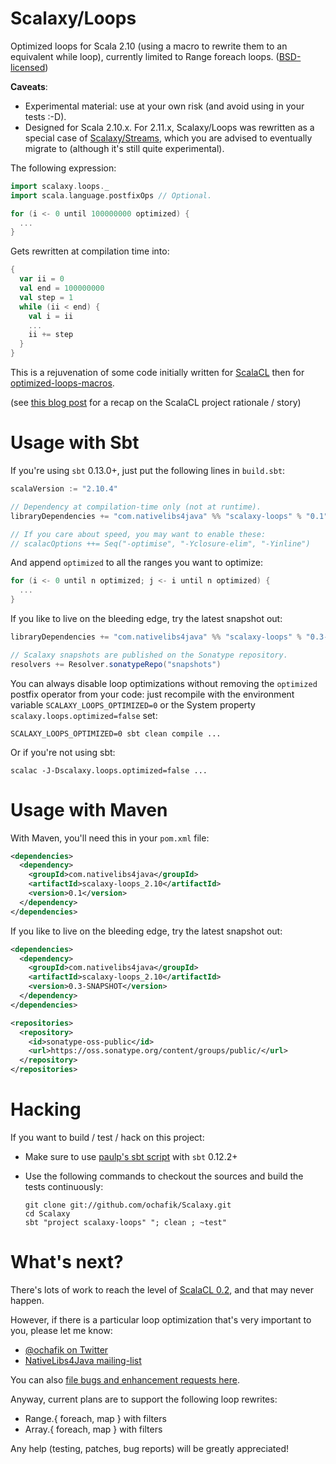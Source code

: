 # Scalaxy/Loops

Optimized loops for Scala 2.10 (using a macro to rewrite them to an equivalent while loop), currently limited to Range foreach loops.
([BSD-licensed](https://github.com/ochafik/Scalaxy/blob/master/LICENSE))

**Caveats**:
* Experimental material: use at your own risk (and avoid using in your tests :-D).
* Designed for Scala 2.10.x. For 2.11.x, Scalaxy/Loops was rewritten as a special case of [Scalaxy/Streams](https://github.com/ochafik/Scalaxy/blob/master/Streams), which you are advised to eventually migrate to (although it's still quite experimental).

The following expression:
```scala
import scalaxy.loops._
import scala.language.postfixOps // Optional.

for (i <- 0 until 100000000 optimized) {
  ...
}
```
Gets rewritten at compilation time into:
```scala
{
  var ii = 0
  val end = 100000000
  val step = 1
  while (ii < end) {
    val i = ii
    ...
    ii += step
  }
}
```

This is a rejuvenation of some code initially written for [ScalaCL](http://scalacl.googlecode.com/) then for [optimized-loops-macros](https://github.com/ochafik/optimized-loops-macros).

(see [this blog post](http://ochafik.com/blog/?p=806) for a recap on the ScalaCL project rationale / story)


# Usage with Sbt

If you're using `sbt` 0.13.0+, just put the following lines in `build.sbt`:
```scala
scalaVersion := "2.10.4"

// Dependency at compilation-time only (not at runtime).
libraryDependencies += "com.nativelibs4java" %% "scalaxy-loops" % "0.1" % "provided"

// If you care about speed, you may want to enable these:
// scalacOptions ++= Seq("-optimise", "-Yclosure-elim", "-Yinline")
```

And append `optimized` to all the ranges you want to optimize:
```scala
for (i <- 0 until n optimized; j <- i until n optimized) {
  ...
}
```

If you like to live on the bleeding edge, try the latest snapshot out:
```scala
libraryDependencies += "com.nativelibs4java" %% "scalaxy-loops" % "0.3-SNAPSHOT" % "provided"

// Scalaxy snapshots are published on the Sonatype repository.
resolvers += Resolver.sonatypeRepo("snapshots")
```

You can always disable loop optimizations without removing the `optimized` postfix operator from your code: just recompile with the environment variable `SCALAXY_LOOPS_OPTIMIZED=0` or the System property `scalaxy.loops.optimized=false` set:
```
SCALAXY_LOOPS_OPTIMIZED=0 sbt clean compile ...
```
Or if you're not using sbt:
```
scalac -J-Dscalaxy.loops.optimized=false ...
```

# Usage with Maven

With Maven, you'll need this in your `pom.xml` file:
```xml
<dependencies>
  <dependency>
    <groupId>com.nativelibs4java</groupId>
    <artifactId>scalaxy-loops_2.10</artifactId>
    <version>0.1</version>
  </dependency>
</dependencies>
```

If you like to live on the bleeding edge, try the latest snapshot out:
```xml
<dependencies>
  <dependency>
    <groupId>com.nativelibs4java</groupId>
    <artifactId>scalaxy-loops_2.10</artifactId>
    <version>0.3-SNAPSHOT</version>
  </dependency>
</dependencies>

<repositories>
  <repository>
    <id>sonatype-oss-public</id>
    <url>https://oss.sonatype.org/content/groups/public/</url>
  </repository>
</repositories>
```

# Hacking

If you want to build / test / hack on this project:
- Make sure to use [paulp's sbt script](https://github.com/paulp/sbt-extras) with `sbt` 0.12.2+
- Use the following commands to checkout the sources and build the tests continuously:

    ```
    git clone git://github.com/ochafik/Scalaxy.git
    cd Scalaxy
    sbt "project scalaxy-loops" "; clean ; ~test"
    ```

# What's next?

There's lots of work to reach the level of [ScalaCL 0.2](https://code.google.com/p/scalacl/wiki/ScalaCLPlugin), and that may never happen.

However, if there is a particular loop optimization that's very important to you, please let me know:
- [@ochafik on Twitter](http://twitter.com/ochafik)
- [NativeLibs4Java mailing-list](groups.google.com/group/nativelibs4java)

You can also [file bugs and enhancement requests here](https://github.com/ochafik/Scalaxy/issues/new).

Anyway, current plans are to support the following loop rewrites:
- Range.{ foreach, map } with filters
- Array.{ foreach, map } with filters

Any help (testing, patches, bug reports) will be greatly appreciated!
